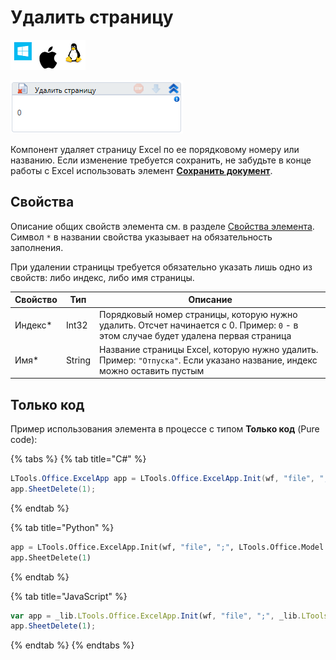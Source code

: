 # Удалить страницу

![](../../../../resources/activities/basic/excel/excel-pages/image-100-1-1-1-1-1-1-10-139.png)

![](../../../../resources/activities/basic/excel/excel-pages/image-47.png)

Компонент удаляет страницу Excel по ее порядковому номеру или названию. Если изменение требуется сохранить, не забудьте в конце работы с Excel использовать элемент [**Сохранить документ**](https://docs.primo-rpa.ru/primo-rpa/g_elements/el_basic/els_excel/el_excel_save).

## Свойства
Описание общих свойств элемента см. в разделе [Свойства элемента](https://docs.primo-rpa.ru/primo-rpa/primo-studio/process/elements#svoistva-elementa).\
Символ `*` в названии свойства указывает на обязательность заполнения.

При удалении страницы требуется обязательно указать лишь одно из свойств: либо индекс, либо имя страницы.

| Свойство | Тип   | Описание        |
| -------- | ----- | --------------- |
| Индекс\* | Int32 | Порядковый номер страницы, которую нужно удалить. Отсчет начинается с 0. Пример: `0` - в этом случае будет удалена первая страница |
| Имя\*   | String | Название страницы Excel, которую нужно удалить. Пример: `"Отпуска"`. Если указано название, индекс можно оставить пустым |


## Только код
Пример использования элемента в процессе с типом **Только код** (Pure code):

{% tabs %}
{% tab title="C#" %}
```csharp
LTools.Office.ExcelApp app = LTools.Office.ExcelApp.Init(wf, "file", ";", LTools.Office.Model.InteropTypes.DX);
app.SheetDelete(1);
```
{% endtab %}

{% tab title="Python" %}
```python
app = LTools.Office.ExcelApp.Init(wf, "file", ";", LTools.Office.Model.InteropTypes.DX)
app.SheetDelete(1)
```
{% endtab %}

{% tab title="JavaScript" %}
```javascript
var app = _lib.LTools.Office.ExcelApp.Init(wf, "file", ";", _lib.LTools.Office.Model.InteropTypes.DX);
app.SheetDelete(1);
```
{% endtab %}
{% endtabs %}
